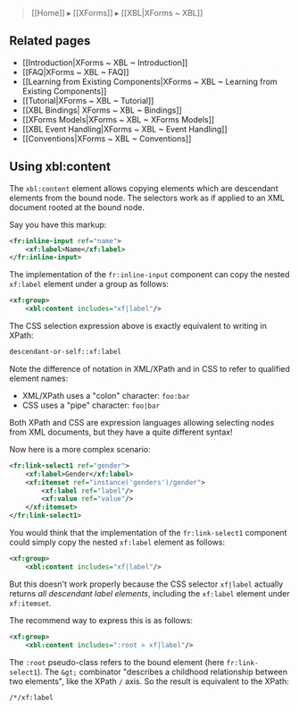> [[Home]] ▸ [[XForms]] ▸ [[XBL|XForms ~ XBL]]

## Related pages

- [[Introduction|XForms ~ XBL ~ Introduction]]
- [[FAQ|XForms ~ XBL ~ FAQ]]
- [[Learning from Existing Components|XForms ~ XBL ~ Learning from Existing Components]]
- [[Tutorial|XForms ~ XBL ~ Tutorial]]
- [[XBL Bindings| XForms ~ XBL ~ Bindings]]
- [[XForms Models|XForms ~ XBL ~ XForms Models]]
- [[XBL Event Handling|XForms ~ XBL ~ Event Handling]]
- [[Conventions|XForms ~ XBL ~ Conventions]]

## Using xbl:content

The `xbl:content` element allows copying elements which are descendant elements from the bound node. The selectors work as if applied to an XML document rooted at the bound node.

Say you have this markup:

```xml
<fr:inline-input ref="name">
    <xf:label>Name</xf:label>
</fr:inline-input>
```

The implementation of the `fr:inline-input` component can copy the nested `xf:label` element under a group as follows:

```xml
<xf:group>
    <xbl:content includes="xf|label"/>
```

The CSS selection expression above is exactly equivalent to writing in XPath:

```xml
descendant-or-self::xf:label
```

Note the difference of notation in XML/XPath and in CSS to refer to qualified element names:

* XML/XPath uses a "colon" character: `foo:bar`
* CSS uses a "pipe" character: `foo|bar`

Both XPath and CSS are expression languages allowing selecting nodes from XML documents, but they have a quite different syntax!

Now here is a more complex scenario:

```xml
<fr:link-select1 ref="gender">
    <xf:label>Gender</xf:label>
    <xf:itemset ref="instance('genders')/gender">
        <xf:label ref="label"/>
        <xf:value ref="value"/>
    </xf:itemset>
</fr:link-select1>
```

You would think that the implementation of the `fr:link-select1` component could simply copy the nested `xf:label` element as follows:

```xml
<xf:group>
    <xbl:content includes="xf|label"/>
```

But this doesn't work properly because the CSS selector `xf|label` actually returns _all descendant label elements_, including the `xf:label` element under `xf:itemset`.

The recommend way to express this is as follows:

```xml
<xf:group>
    <xbl:content includes=":root > xf|label"/>
```

The `:root` pseudo-class refers to the bound element (here `fr:link-select1`). The `&gt;` combinator "describes a childhood relationship between two elements", like the XPath `/` axis. So the result is equivalent to the XPath:

```xml
/*/xf:label
```
